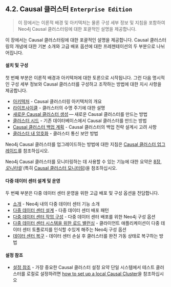 ## 4.2. Causal 클러스터 `Enterprise Edition`
> 이 장에서는 이론적 배경 및 아키텍처는 물론 구성 세부 정보 및 지침을 포함하여 Neo4j Causal 클러스터링에 대한 포괄적인 설명을 제공합니다.

이 장에서는 Causal 클러스터링에 대한 포괄적인 설명을 제공합니다. Causal 클러스터링의 개념에 대한 기본 소개와 고급 배포 옵션에 대한 프레젠테이션의 두 부분으로 나뉘어집니다.

#### 설치 및 구성
첫 번째 부분은 이론적 배경과 아키텍처에 대한 토론으로 시작됩니다. 그런 다음 명시적인 구성 세부 정보와 Causal 클러스터를 구성하고 조작하는 방법에 대한 지시 사항을 제공합니다.
* [아키텍처](./causal-cluster/architecture.md) - Causal 클러스터링 아키텍처의 개요
* [라이프사이클](./causal-cluster/lifecycle.md) - 클러스터의 수명 주기에 대한 설명
* [새로운 Causal 클러스터 생성](./causal-cluster/create-a-new-causal-cluster.md) — 새로운 Causal 클러스터를 만드는 방법
* [클러스터 시드](./causal-cluster/seed-a-cluster.md) - 기존 데이터베이스에서 Causal 클러스터를 만드는 방법
* [Causal 클러스터 백업 계획](./causal-cluster/backup-planning-for-a-causal-cluster.md) - Causal 클러스터의 백업 전략 설계시 고려 사항
* [클러스터 내 암호화](./causal-cluster/intra-cluster-encryption.md) - 클러스터 통신 보안 방법

Neo4j Causal 클러스터를 업그레이드하는 방법에 대한 지침은 [Causal 클러스터 업그레이드](../upgrade/causal-cluster.md)를 참조하십시오.

Neo4j Causal 클러스터를 모니터링하는 데 사용할 수 있는 기능에 대한 요약은 [8장, *모니터링*](../monitoring.md) (특히 [Causal 클러스터 모니터링](../monitoring/causal-cluster.md))을 참조하십시오.

#### 다중 데이터 센터 설계 및 운영
두 번째 부분은 다중 데이터 센터 운영을 위한 고급 배포 및 구성 옵션을 전담합니다.
* [소개](./causal-cluster/multi-data-center.md) - Neo4j 내의 다중 데이터 센터 기능 소개
* [다중 데이터 센터 설계](./causal-cluster/multi-data-center/design.md) - 다중 데이터 센터 배포 패턴
* [다중 데이터 센터 작업 구성]() - 다중 데이터 센터 배포를 위한 Neo4j 구성 옵션
* [다중 데이터 센터 시스템을 위한 로드 밸런싱]() - 클라이언트 애플리케이션이 다중 데이터 센터 토폴로지를 인식할 수있게 해주는 Neo4j 구성 옵션
* [데이터 센터 복구](./causal-cluster/multi-data-center/disaster-recovery.md) - 데이터 센터 손실 후 클러스터를 완전 가동 상태로 복구하는 방법

#### 설정 참조
* [설정 참조](./causal-cluster/settings.md) - 가장 중요한 Causal 클러스터 설정 요약
단일 시스템에서 테스트 클러스터를 로컬로 설정하려면 [how to set up a local Causal Cluster](https://neo4j.com/docs/operations-manual/3.3/tutorial/local-causal-cluster/)을 참조하십시오
